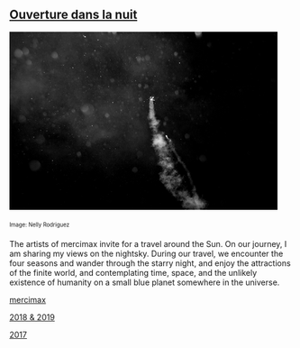 ## [Ouverture dans la nuit](/research)

![image alt title](/images/small/Sternstunden_Nelly_Rodriguez.jpg)

<sub><sup>Image: Nelly Rodriguez</sup></sub> 

The artists of mercimax invite for a travel around the Sun. On our journey, I am sharing my views on the nightsky. During our travel, we encounter the four seasons and wander through the starry night, and enjoy the attractions of the finite world, and contemplating time, space, and the unlikely existence of humanity on a small blue planet somewhere in the universe.

[mercimax](http://www.mercimax.ch/texte/daten)

[2018 & 2019](https://www.gessnerallee.ch/programm/event/5157/)

[2017](https://belluard.ch/fr/archives/artists-archive/2017/opening-night-1220/)
